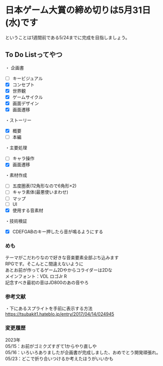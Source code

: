 # 日本ゲーム大賞の締め切りは5月31日(水)です  
ということは1週間前である5/24までに完成を目指しましょう。

## To Do Listってやつ  
・ 企画書
- [ ] キービジュアル
- [X] コンセプト
- [X] 世界観
- [X] ゲームサイクル
- [X] 画面デザイン
- [X] 画面遷移  

・ストーリー
- [X] 概要
- [ ] 本編  

・主要処理
- [ ] キャラ操作
- [X] 画面遷移　　

・素材作成　　
- [ ] 五度圏表(12角形なので6角形×2)  
- [ ] キャラ素体(最悪使いまわせ)  
- [ ] マップ  
- [ ] UI  
- [X] 使用する音素材  

・技術検証  
- [X] CDEFGABのキー押したら音が鳴るようにする  

### めも
テーマがこだわりなので好きな音楽要素全部ぶち込みます    
RPGです。そこんとこ間違えないように  
あとお前が作ってるゲーム2Dやからコライダーは2Dな  
メインフォント：VDL ロゴJr R  
記念すべき最初の音はJD800のあの音やろ  

### 参考文献  
・下にあるスプライトを手前に表示する方法  
https://tsubakit1.hateblo.jp/entry/2017/04/14/024945  

### 変更履歴
2023年  
05/15：お前がゴミクズすぎて1からやり直しや  
05/16：いろいろありましたが企画書が完成しました、おめでとう開発頑張れ。  
05/23：どこで折り合いつけるか考えたほうがいいかも
